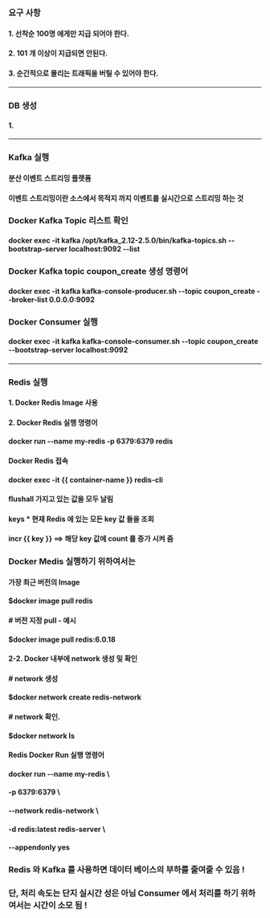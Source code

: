 ### 요구 사항
#### 1. 선착순 100명 에게만 지급 되어야 한다.
#### 2. 101 개 이상이 지급되면 안된다.
#### 3. 순간적으로 몰리는 트래픽을 버틸 수 있어야 한다.

***
### DB 생성
#### 1. 

***
### Kafka 실행
#### 분산 이벤트 스트리밍 플랫폼
#### 이벤트 스트리밍이란 소스에서 목적지 까지 이벤트를 실시간으로 스트리밍 하는 것

### Docker Kafka Topic 리스트 확인
#### docker exec -it kafka /opt/kafka_2.12-2.5.0/bin/kafka-topics.sh --bootstrap-server localhost:9092 --list

### Docker Kafka topic coupon_create 생성 명령어
#### docker exec -it kafka kafka-console-producer.sh --topic coupon_create --broker-list 0.0.0.0:9092

### Docker Consumer 실행
#### docker exec -it kafka kafka-console-consumer.sh --topic coupon_create --bootstrap-server localhost:9092
***
### Redis 실행
#### 1. Docker Redis Image 사용
#### 2. Docker Redis 실행 명령어
#### docker run --name my-redis -p 6379:6379 redis
#### Docker Redis 접속
#### docker exec -it {{ container-name }} redis-cli
#### flushall 가지고 있는 값을 모두 날림
#### keys * 현재 Redis 에 있는 모든 key 값 들을 조회
#### incr {{ key }} ==> 해당 key 값에 count 를 증가 시켜 줌

### Docker Medis 실행하기 위하여서는
#### 가장 최근 버전의 Image
#### $docker image pull redis
#### # 버전 지정 pull - 예시
#### $docker image pull redis:6.0.18
#### 2-2. Docker 내부에 network 생성 및 확인
#### # network 생성
#### $docker network create redis-network
#### # network 확인.
#### $docker network ls

#### Redis Docker Run 실행 명령어
#### docker run --name my-redis \
#### -p 6379:6379 \
#### --network redis-network \
#### -d redis:latest redis-server \
#### --appendonly yes

### Redis 와 Kafka 를 사용하면 데이터 베이스의 부하를 줄여줄 수 있음 !
### 단, 처리 속도는 단지 실시간 성은 아님 Consumer 에서 처리를 하기 위하여서는 시간이 소모 됨 !